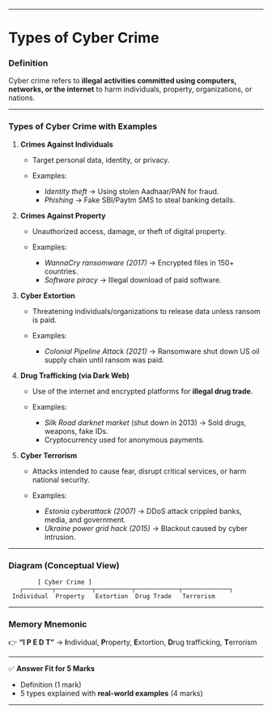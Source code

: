 

---

# **Types of Cyber Crime**

### **Definition**

Cyber crime refers to **illegal activities committed using computers, networks, or the internet** to harm individuals, property, organizations, or nations.

---

### **Types of Cyber Crime with Examples**

1. **Crimes Against Individuals**

   * Target personal data, identity, or privacy.
   * Examples:

     * *Identity theft* → Using stolen Aadhaar/PAN for fraud.
     * *Phishing* → Fake SBI/Paytm SMS to steal banking details.

2. **Crimes Against Property**

   * Unauthorized access, damage, or theft of digital property.
   * Examples:

     * *WannaCry ransomware (2017)* → Encrypted files in 150+ countries.
     * *Software piracy* → Illegal download of paid software.

3. **Cyber Extortion**

   * Threatening individuals/organizations to release data unless ransom is paid.
   * Examples:

     * *Colonial Pipeline Attack (2021)* → Ransomware shut down US oil supply chain until ransom was paid.

4. **Drug Trafficking (via Dark Web)**

   * Use of the internet and encrypted platforms for **illegal drug trade**.
   * Examples:

     * *Silk Road darknet market* (shut down in 2013) → Sold drugs, weapons, fake IDs.
     * Cryptocurrency used for anonymous payments.

5. **Cyber Terrorism**

   * Attacks intended to cause fear, disrupt critical services, or harm national security.
   * Examples:

     * *Estonia cyberattack (2007)* → DDoS attack crippled banks, media, and government.
     * *Ukraine power grid hack (2015)* → Blackout caused by cyber intrusion.

---

### **Diagram (Conceptual View)**

```
        [ Cyber Crime ]
   ┌────────┬──────────┬──────────┬────────────┬─────────────┐
 Individual  Property   Extortion  Drug Trade   Terrorism
```

---

### **Memory Mnemonic**

👉 **“I P E D T”** → **I**ndividual, **P**roperty, **E**xtortion, **D**rug trafficking, **T**errorism

---

✅ **Answer Fit for 5 Marks**

* Definition (1 mark)
* 5 types explained with **real-world examples** (4 marks)

---


